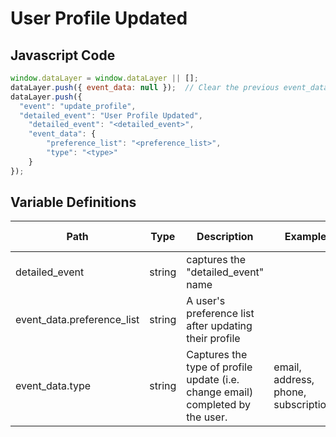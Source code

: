 # User Profile Updated

### 

## Javascript Code
```js
window.dataLayer = window.dataLayer || [];
dataLayer.push({ event_data: null });  // Clear the previous event_data object.
dataLayer.push({
  "event": "update_profile",
  "detailed_event": "User Profile Updated",
    "detailed_event": "<detailed_event>",
    "event_data": {
        "preference_list": "<preference_list>",
        "type": "<type>"
    }
});
```

## Variable Definitions

|Path|Type|Description|Example|Pattern|Min Length|Max Length|Minimum|Maximum|Multiple Of|
| --- | --- | --- | --- | --- | --- | --- | --- | --- | --- |
|detailed_event|string|captures the "detailed\_event" name||||||||
|event_data.preference_list|string|A user's preference list after updating their profile||||||||
|event_data.type|string|Captures the type of profile update \(i.e. change email\) completed by the user.|email, address, phone, subscriptions|||||||





